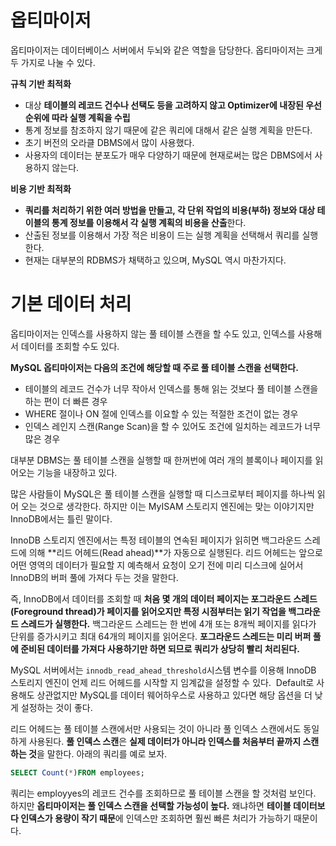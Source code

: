 # 옵티마이저
옵티마이저는 데이터베이스 서버에서 두뇌와 같은 역할을 담당한다. 옵티마이저는 크게 두 가지로 나눌 수 있다.

**규칙 기반 최적화**

- 대상 **테이블의 레코드 건수나 선택도 등을 고려하지 않고 Optimizer에 내장된 우선순위에 따라 실행 계획을 수립**
- 통계 정보를 참조하지 않기 때문에 같은 쿼리에 대해서 같은 실행 계획을 만든다.
- 초기 버전의 오라클 DBMS에서 많이 사용했다.
- 사용자의 데이터는 분포도가 매우 다양하기 때문에 현재로써는 많은 DBMS에서 사용하지 않는다.

**비용 기반 최적화**

- **쿼리를 처리하기 위한 여러 방법을 만들고, 각 단위 작업의 비용(부하) 정보와 대상 테이블의 통계 정보를 이용해서 각 실행 계획의 비용을 산출**한다.
- 산출된 정보를 이용해서 가장 적은 비용이 드는 실행 계획을 선택해서 쿼리를 실행한다.
- 현재는 대부분의 RDBMS가 채택하고 있으며, MySQL 역시 마찬가지다.

# 기본 데이터 처리

옵티마이저는 인덱스를 사용하지 않는 풀 테이블 스캔을 할 수도 있고, 인덱스를 사용해서 데이터를 조회할 수도 있다.

**MySQL 옵티마이저는 다음의 조건에 해당할 때 주로 풀 테이블 스캔을 선택한다.**

- 테이블의 레코드 건수가 너무 작아서 인덱스를 통해 읽는 것보다 풀 테이블 스캔을 하는 편이 더 빠른 경우
- WHERE 절이나 ON 절에 인덱스를 이요할 수 있는 적절한 조건이 없는 경우
- 인덱스 레인지 스캔(Range Scan)을 할 수 있어도 조건에 일치하는 레코드가 너무 많은 경우

대부분 DBMS는 풀 테이블 스캔을 실행할 때 한꺼번에 여러 개의 블록이나 페이지를 읽어오는 기능을 내장하고 있다.

많은 사람들이 MySQL은 풀 테이블 스캔을 실행할 때 디스크로부터 페이지를 하나씩 읽어 오는 것으로 생각한다. 하지만 이는 MyISAM 스토리지 엔진에는 맞는 이야기지만 InnoDB에서는 틀린 말이다.

InnoDB 스토리지 엔진에서는 특정 테이블의 연속된 페이지가 읽히면 백그라운드 스레드에 의해 **리드 어헤드(Read ahead)**가 자동으로 실행된다. 리드 어헤드는 앞으로 어떤 영역의 데이터가 필요할 지 예측해서 요청이 오기 전에 미리 디스크에 실어서 InnoDB의 버퍼 풀에 가져다 두는 것을 말한다.

즉, InnoDB에서 데이터를 조회할 때 **처음 몇 개의 데이터 페이지는 포그라운드 스레드(Foreground thread)가 페이지를 읽어오지만 특정 시점부터는 읽기 작업을 백그라운드 스레드가 실행한다.** 백그라운드 스레드는 한 번에 4개 또는 8개씩 페이지를 읽다가 단위를 증가시키고 최대 64개의 페이지를 읽어온다. **포그라운드 스레드는 미리 버퍼 풀에 준비된 데이터를 가져다 사용하기만 하면 되므로 쿼리가 상당히 빨리 처리된다.**

MySQL 서버에서는 `innodb_read_ahead_threshold`시스템 변수를 이용해 InnoDB 스토리지 엔진이 언제 리드 어헤드를 시작할 지 임계값을 설정할 수 있다.  Default로 사용해도 상관없지만 MySQL를 데이터 웨어하우스로 사용하고 있다면 해당 옵션을 더 낮게 설정하는 것이 좋다.

리드 어헤드는 풀 테이블 스캔에서만 사용되는 것이 아니라 풀 인덱스 스캔에서도 동일하게 사용된다. **풀 인덱스 스캔**은 **실제 데이터가 아니라 인덱스를 처음부터 끝까지 스캔하는 것**을 말한다. 아래의 쿼리를 예로 보자.

```sql
SELECT Count(*)FROM employees;
```

쿼리는 employyes의 레코드 건수를 조회하므로 풀 테이블 스캔을 할 것처럼 보인다. 하지만 **옵티마이저는 풀 인덱스 스캔을 선택할 가능성이 높다.** 왜냐하면 **테이블 데이터보다 인덱스가 용량이 작기 때문**에 인덱스만 조회하면 훨씬 빠른 처리가 가능하기 때문이다.
